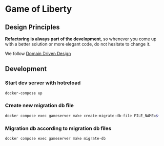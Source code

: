 # Game of Liberty

## Design Principles

**Refactoring is always part of the development**, so whenever you come up with a better solution or more elegant code, do not hesitate to change it.

We follow [Domain Driven Design](https://en.wikipedia.org/wiki/Domain-driven_design)

## Development

### Start dev server with hotreload

```bash
docker-compose up
```

### Create new migration db file

```bash
docker compose exec gameserver make create-migrate-db-file FILE_NAME=${file_name_in_snake_case}
```

### Migration db according to migration db files

```bash
docker compose exec gameserver make migrate-db
```
